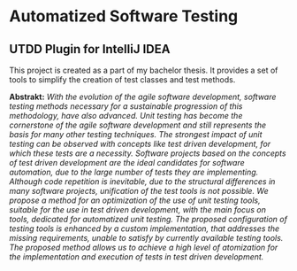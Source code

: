 # Automatized Software Testing
## UTDD Plugin for IntelliJ IDEA

This project is created as a part of my bachelor thesis. It provides a set of tools to simplify the creation of test classes and test methods.

**Abstrakt:**	*With the evolution of the agile software development, software testing methods necessary for a sustainable progression of this methodology, have also advanced. Unit testing has become the cornerstone of the agile software development and still represents the basis for many other testing techniques. The strongest impact of unit testing can be observed with concepts like test driven development, for which these tests are a necessity. Software projects based on the concepts of test driven development are the ideal candidates for software automation, due to the large number of tests they are implementing. Although code repetition is inevitable, due to the structural differences in many software projects, unification of the test tools is not possible. We propose a method for an optimization of the use of unit testing tools, suitable for the use in test driven development, with the main focus on tools, dedicated for automatized unit testing. The proposed configuration of testing tools is enhanced by a custom implementation, that addresses the missing requirements, unable to satisfy by currently available testing tools. The proposed method allows us to achieve a high level of atomization for the implementation and execution of tests in test driven development.*
